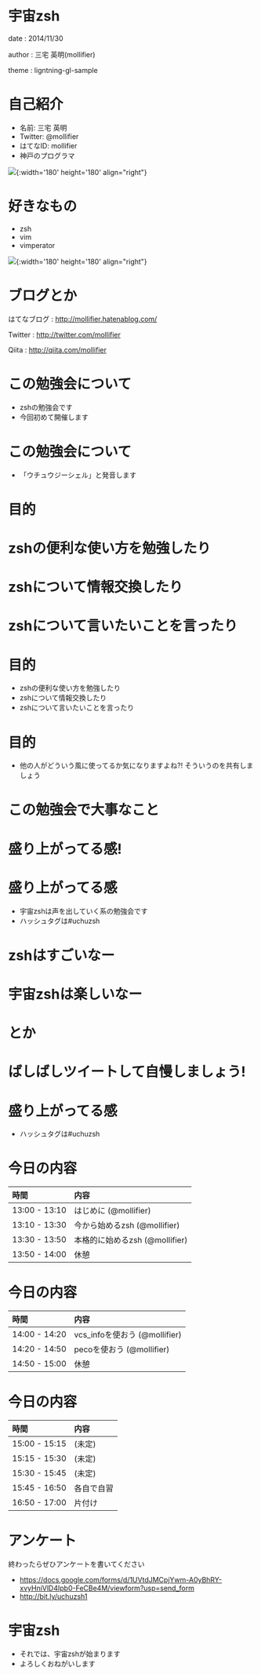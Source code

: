 # 宇宙zsh

date
:  2014/11/30

author
:   三宅 英明(mollifier)

theme
:   ligntning-gl-sample

# 自己紹介

- 名前: 三宅 英明
- Twitter: @mollifier
- はてなID: mollifier
- 神戸のプログラマ

![](images/usagi-kao-kiritori.png){:width='180' height='180' align="right"}

# 好きなもの
- zsh
- vim
- vimperator

![](images/usagi-kao-kiritori.png){:width='180' height='180' align="right"}

# ブログとか
はてなブログ
:    http://mollifier.hatenablog.com/

Twitter
:    http://twitter.com/mollifier

Qiita
:    http://qiita.com/mollifier


# この勉強会について
- zshの勉強会です
- 今回初めて開催します

# この勉強会について
- 「ウチュウジーシェル」と発音します

# 目的

# zshの便利な使い方を勉強したり

# zshについて情報交換したり

# zshについて言いたいことを言ったり

# 目的
- zshの便利な使い方を勉強したり
- zshについて情報交換したり
- zshについて言いたいことを言ったり

# 目的
- 他の人がどういう風に使ってるか気になりますよね?! そういうのを共有しましょう

# この勉強会で大事なこと

# 盛り上がってる感!

# 盛り上がってる感
- 宇宙zshは声を出していく系の勉強会です
- ハッシュタグは#uchuzsh

# zshはすごいなー

# 宇宙zshは楽しいなー

# とか

# ばしばしツイートして自慢しましょう!

# 盛り上がってる感
- ハッシュタグは#uchuzsh


# 今日の内容

|時間|内容|
|:---|:---|
|13:00 - 13:10|はじめに (@mollifier)|
|13:10 - 13:30|今から始めるzsh (@mollifier)|
|13:30 - 13:50|本格的に始めるzsh (@mollifier)|
|13:50 - 14:00|休憩|

# 今日の内容

|時間|内容|
|:---|:---|
|14:00 - 14:20|vcs_infoを使おう (@mollifier)|
|14:20 - 14:50|pecoを使おう (@mollifier)|
|14:50 - 15:00|休憩|

# 今日の内容

|時間|内容|
|:---|:---|
|15:00 - 15:15|(未定)|
|15:15 - 15:30|(未定)|
|15:30 - 15:45|(未定)|
|15:45 - 16:50|各自で自習|
|16:50 - 17:00|片付け|

# アンケート
終わったらぜひアンケートを書いてください

- https://docs.google.com/forms/d/1UVtdJMCpjYwm-A0yBhRY-xvyHniVlD4Ipb0-FeCBe4M/viewform?usp=send_form
- http://bit.ly/uchuzsh1

# 宇宙zsh
- それでは、宇宙zshが始まります
- よろしくおねがいします


